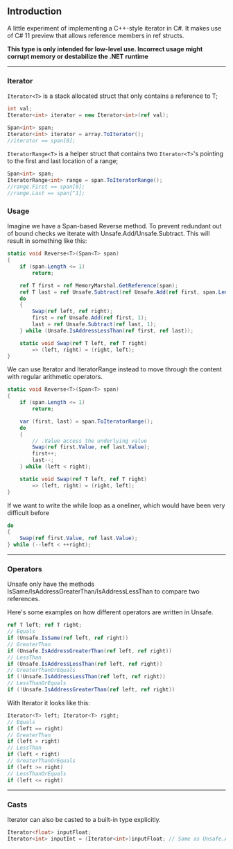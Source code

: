 ## Introduction
A little experiment of implementing a C++-style iterator in C#.
It makes use of C# 11 preview that allows reference members in ref structs.

**This type is only intended for low-level use. Incorrect usage might corrupt memory or destabilize the .NET runtime**

------

### Iterator
```Iterator<T>``` is a stack allocated struct that only contains a reference to T;

```csharp
int val;
Iterator<int> iterator = new Iterator<int>(ref val);

Span<int> span;
Iterator<int> iterator = array.ToIterator();
//iterator == span[0];
```

```IteratorRange<T>``` is a helper struct that contains two ```Iterator<T>```'s pointing to the first and last location of a range;

```csharp
Span<int> span;
IteratorRange<int> range = span.ToIteratorRange();
//range.First == span[0];
//range.Last == span[^1];
```

### Usage
Imagine we have a Span-based Reverse method.
To prevent redundant out of bound checks we iterate with Unsafe.Add/Unsafe.Subtract. This will result in something like this:
```csharp
static void Reverse<T>(Span<T> span)
{
    if (span.Length <= 1)
        return;

    ref T first = ref MemoryMarshal.GetReference(span);
    ref T last = ref Unsafe.Subtract(ref Unsafe.Add(ref first, span.Length), 1);
    do
    {
        Swap(ref left, ref right);
        first = ref Unsafe.Add(ref first, 1);
        last = ref Unsafe.Subtract(ref last, 1);
    } while (Unsafe.IsAddressLessThan(ref first, ref last));

    static void Swap(ref T left, ref T right)
        => (left, right) = (right, left);
}
```

We can use Iterator<T> and IteratorRange<T> instead to move through the content with regular arithmetic operators.
```csharp
static void Reverse<T>(Span<T> span)
{
    if (span.Length <= 1)
        return;

    var (first, last) = span.ToIteratorRange();
    do
    {
        // .Value access the underlying value
        Swap(ref first.Value, ref last.Value);
        first++;
        last--;
    } while (left < right);

    static void Swap(ref T left, ref T right)
        => (left, right) = (right, left);
}
```

If we want to write the while loop as a oneliner, which would have been very difficult before
```csharp
do
{
    Swap(ref first.Value, ref last.Value);
} while (--left < ++right);
```

----

### Operators
Unsafe only have the methods IsSame/IsAddressGreaterThan/IsAddressLessThan to compare two references.

Here's some examples on how different operators are written in Unsafe.
```csharp
ref T left; ref T right;
// Equals
if (Unsafe.IsSame(ref left, ref right))
// GreaterThan
if (Unsafe.IsAddressGreaterThan(ref left, ref right))
// LessThan
if (Unsafe.IsAddressLessThan(ref left, ref right))
// GreaterThanOrEquals
if (!Unsafe.IsAddressLessThan(ref left, ref right))
// LessThanOrEquals
if (!Unsafe.IsAddressGreaterThan(ref left, ref right))
```

With Iterator<T> it looks like this:
```csharp
Iterator<T> left; Iterator<T> right;
// Equals
if (left == right)
// GreaterThan
if (left > right)
// LessThan
if (left < right)
// GreaterThanOrEquals
if (left >= right)
// LessThanOrEquals
if (left <= right)
```

----

### Casts
Iterator<T> can also be casted to a built-in type explicitly.
```csharp
Iterator<float> inputFloat;
Iterator<int> inputInt = (Iterator<int>)inputFloat; // Same as Unsafe.As<float, int>
```
